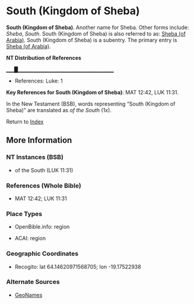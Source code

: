 # South (Kingdom of Sheba)
**South (Kingdom of Sheba)**. 
Another name for Sheba. 
Other forms include: 
*Sheba*, *South*. 
South (Kingdom of Sheba) is also referred to as: 
[Sheba (of Arabia)](Sheba.2.md). 
South (Kingdom of Sheba) is a subentry. The primary entry is 
[Sheba (of Arabia)](Sheba.2.md). 


**NT Distribution of References**

▁▁█▁▁▁▁▁▁▁▁▁▁▁▁▁▁▁▁▁▁▁▁▁▁▁▁
* References: Luke: 1



**Key References for South (Kingdom of Sheba)**: 
MAT 12:42, LUK 11:31. 




In the New Testament (BSB), words representing “South (Kingdom of Sheba)” are translated as 
*of the South* (1x). 


Return to [Index](00-Index.md)

## More Information

### NT Instances (BSB)

* of the South (LUK 11:31)



### References (Whole Bible)

* MAT 12:42; LUK 11:31


### Place Types

* OpenBible.info: region

* ACAI: region



### Geographic Coordinates

* Recogito: lat 64.14620971568705; lon -19.17522938



### Alternate Sources

* [GeoNames](http://sws.geonames.org/3337406)



